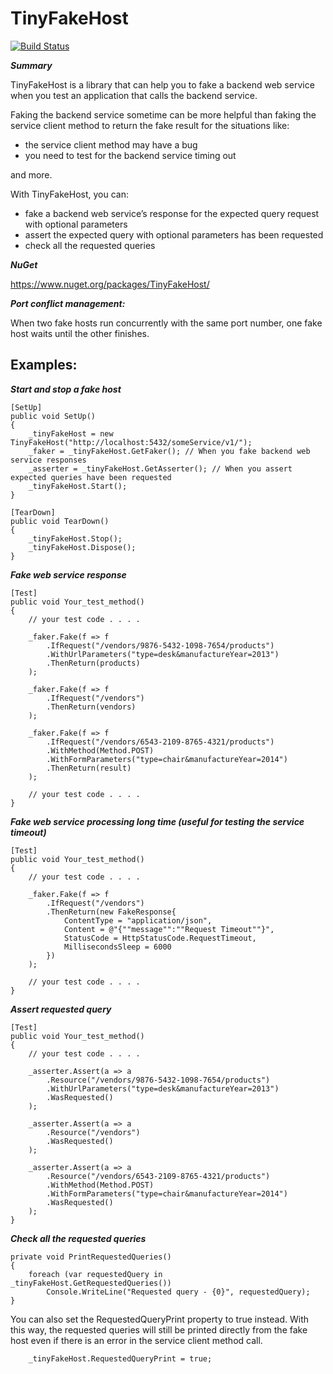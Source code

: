 ﻿# TinyFakeHost

[![Build Status](https://ci.appveyor.com/api/projects/status/9aluqo4apo4jbcd2?svg=true)](https://ci.appveyor.com/project/wjeon/tinyfakehost)

***Summary***

TinyFakeHost is a library that can help you to fake a backend web service when you test an application that calls the backend service.

Faking the backend service sometime can be more helpful than faking the service client method to return the fake result for the situations like:
* the service client method may have a bug
* you need to test for the backend service timing out

and more.


With TinyFakeHost, you can:
* fake a backend web service’s response for the expected query request with optional parameters
* assert the expected query with optional parameters has been requested
* check all the requested queries


***NuGet***

https://www.nuget.org/packages/TinyFakeHost/


***Port conflict management:***

When two fake hosts run concurrently with the same port number, one fake host waits until the other finishes.

Examples:
---------
***Start and stop a fake host***
```
[SetUp]
public void SetUp()
{
    _tinyFakeHost = new TinyFakeHost("http://localhost:5432/someService/v1/"); 
    _faker = _tinyFakeHost.GetFaker(); // When you fake backend web service responses
    _asserter = _tinyFakeHost.GetAsserter(); // When you assert expected queries have been requested
    _tinyFakeHost.Start();
}

[TearDown]
public void TearDown()
{
    _tinyFakeHost.Stop();
    _tinyFakeHost.Dispose();
}
```
***Fake web service response***
```
[Test]
public void Your_test_method()
{
    // your test code . . . .

    _faker.Fake(f => f
        .IfRequest("/vendors/9876-5432-1098-7654/products")
        .WithUrlParameters("type=desk&manufactureYear=2013")
        .ThenReturn(products)
    );

    _faker.Fake(f => f
        .IfRequest("/vendors")
        .ThenReturn(vendors)
    );

    _faker.Fake(f => f
        .IfRequest("/vendors/6543-2109-8765-4321/products")
		.WithMethod(Method.POST)
        .WithFormParameters("type=chair&manufactureYear=2014")
        .ThenReturn(result)
    );

    // your test code . . . .
}
```
***Fake web service processing long time (useful for testing the service timeout)***
```
[Test]
public void Your_test_method()
{
    // your test code . . . .

    _faker.Fake(f => f
        .IfRequest("/vendors")
        .ThenReturn(new FakeResponse{
            ContentType = "application/json",
            Content = @"{""message"":""Request Timeout""}",
            StatusCode = HttpStatusCode.RequestTimeout,
            MillisecondsSleep = 6000
        })
    );

    // your test code . . . .
}
```
***Assert requested query***
```
[Test]
public void Your_test_method()
{
    // your test code . . . .

    _asserter.Assert(a => a
        .Resource("/vendors/9876-5432-1098-7654/products")
        .WithUrlParameters("type=desk&manufactureYear=2013")
        .WasRequested()
    );

    _asserter.Assert(a => a
        .Resource("/vendors")
        .WasRequested()
    );

    _asserter.Assert(a => a
        .Resource("/vendors/6543-2109-8765-4321/products")
        .WithMethod(Method.POST)
        .WithFormParameters("type=chair&manufactureYear=2014")
        .WasRequested()
    );
}
```
***Check all the requested queries***
```
private void PrintRequestedQueries()
{
    foreach (var requestedQuery in _tinyFakeHost.GetRequestedQueries())
        Console.WriteLine("Requested query - {0}", requestedQuery);
}
```
You can also set the RequestedQueryPrint property to true instead. With this way, the requested queries will still be printed directly from the fake host even if there is an error in the service client method call.
```
    _tinyFakeHost.RequestedQueryPrint = true;
```